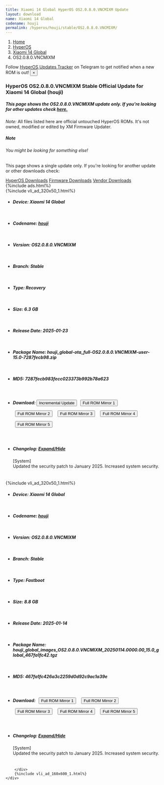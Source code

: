 ```yaml
---
title: Xiaomi 14 Global HyperOS OS2.0.8.0.VNCMIXM Update
layout: download
name: Xiaomi 14 Global
codename: houji
permalink: /hyperos/houji/stable/OS2.0.8.0.VNCMIXM/
---
```

<nav aria-label="breadcrumb">
    <ol class="breadcrumb">
        <li class="breadcrumb-item"><a href="/">Home</a></li>
        <li class="breadcrumb-item"><a href="/hyperos/">HyperOS</a></li>
        <li class="breadcrumb-item"><a href="/hyperos/houji/">Xiaomi 14 Global</a></li>
        <li class="breadcrumb-item active" aria-current="page">OS2.0.8.0.VNCMIXM</li>
    </ol>
</nav>
<div class="alert alert-primary alert-dismissible fade show" role="alert">
    Follow <a href="https://t.me/MIUIUpdatesTracker" class="alert-link">HyperOS Updates Tracker</a> on Telegram to get
    notified when a new ROM is out!
    <button type="button" class="close" data-dismiss="alert" aria-label="Close">
        <span aria-hidden="true">&times;</span>
    </button>
</div>
<div class="col-12 mx-auto">
    <h3 class="title bg-light p-2 rounded">HyperOS OS2.0.8.0.VNCMIXM Stable Official Update for Xiaomi 14 Global (houji)</h3>
    <h5>This page shows the OS2.0.8.0.VNCMIXM update only. If you're looking for other updates check
        <a href="/hyperos/houji/">here.</a></h5>
    <p><i>Note: </i>All files listed here are official untouched HyperOS ROMs.
        It's not owned, modified or edited by XM Firmware Updater.</p>
    <div class="card">
        <div class="card-body">
            <h5 class="card-title">Note</h5>
            <h6 class="card-subtitle mb-2 text-muted">You might be looking for something else!</h6>
            <p class="card-text">This page shows a single update only.
                If you're looking for another update or other downloads check:</p>
            <a href="/hyperos/" class="card-link">HyperOS Downloads</a>
            <a href="/firmware/" class="card-link">Firmware Downloads</a>
            <a href="/vendor/" class="card-link">Vendor Downloads</a>
        </div>
    </div>
    {%include ads.html%}
    <div class="row justify-content-center">
        <div class="col-10" id="downloads">
                    <div class="card card-body">
            {%include vli_ad_320x50_1.html%}
            <ul class="list-unstyled">
                <li style="padding-bottom: 10px;">
                    <h5><b>Device: </b>Xiaomi 14 Global</h5>
                </li>
                <li style="padding-bottom: 10px;">
                    <h5><b>Codename: </b> <a href="/hyperos/houji/" target="_blank">houji</a> </h5>
                </li>
                <li style="padding-bottom: 10px;">
                    <h5><b>Version: </b>OS2.0.8.0.VNCMIXM</h5>
                </li>
                <li style="padding-bottom: 10px;">
                    <h5><b>Branch: </b>Stable</h5>
                </li>
                <li style="padding-bottom: 10px;">
                    <h5><b>Type: </b>Recovery</h5>
                </li>
                <li style="padding-bottom: 10px;">
                    <h5><b>Size: </b>6.3 GB</h5>
                </li>
                <li style="padding-bottom: 10px;">
                    <h5><b>Release Date: </b>2025-01-23</h5>
                </li>
                <li style="padding-bottom: 10px;">
                    <h5><b>Package Name: </b><span id="filename" class="text-dark">houji_global-ota_full-OS2.0.8.0.VNCMIXM-user-15.0-7287fecb98.zip</span></h5>
                </li>
                <li style="padding-bottom: 10px;">
                    <h5><b>MD5: </b><span id="md5" class="text-muted">7287fecb983fecc023373b992b78a623</span></h5>
                </li>
                <li style="padding-bottom: 10px;">
                    <h5><b>Download: </b><button type="button" id="incremental_download" class="btn btn-warning" onclick="window.open('https://bigota.d.miui.com/OS2.0.8.0.VNCMIXM/houji_global-ota_incremental-OS2.0.6.0.VNCMIXM-OS2.0.8.0.VNCMIXM-user-15.0-3c58759d30.zip', '_blank');"><i class="fa fa-download"></i> Incremental Update</button> <button type="button" id="download" class="btn btn-primary" style="margin: 7px;" onclick="window.open('https://cdnorg.d.miui.com/OS2.0.8.0.VNCMIXM/houji_global-ota_full-OS2.0.8.0.VNCMIXM-user-15.0-7287fecb98.zip', '_blank');"><i class="fa fa-download"></i> Full ROM Mirror 1</button> <button type="button" id="download" class="btn btn-primary" style="margin: 7px;" onclick="window.open('https://bkt-sgp-miui-ota-update-alisgp.oss-ap-southeast-1.aliyuncs.com/OS2.0.8.0.VNCMIXM/houji_global-ota_full-OS2.0.8.0.VNCMIXM-user-15.0-7287fecb98.zip', '_blank');"><i class="fa fa-download"></i> Full ROM Mirror 2</button> <button type="button" id="download" class="btn btn-primary" style="margin: 7px;" onclick="window.open('https://bn.d.miui.com/OS2.0.8.0.VNCMIXM/houji_global-ota_full-OS2.0.8.0.VNCMIXM-user-15.0-7287fecb98.zip', '_blank');"><i class="fa fa-download"></i> Full ROM Mirror 3</button> <button type="button" id="download" class="btn btn-primary" style="margin: 7px;" onclick="window.open('https://bigota.d.miui.com/OS2.0.8.0.VNCMIXM/houji_global-ota_full-OS2.0.8.0.VNCMIXM-user-15.0-7287fecb98.zip', '_blank');"><i class="fa fa-download"></i> Full ROM Mirror 4</button> <button type="button" id="download" class="btn btn-primary" style="margin: 7px;" onclick="window.open('https://hugeota.d.miui.com/OS2.0.8.0.VNCMIXM/houji_global-ota_full-OS2.0.8.0.VNCMIXM-user-15.0-7287fecb98.zip', '_blank');"><i class="fa fa-download"></i> Full ROM Mirror 5</button></h5>
                </li>
                <li style="padding-bottom: 10px;">
                    <h5><b>Changelog: </b><a href="#houji_1_changelog" data-toggle="collapse" role="button"
                            aria-expanded="false" aria-controls="houji_1_changelog"> <i class="fa fa-arrow-down"
                                aria-hidden="true"></i> Expand/Hide</a></h5>
                    <div class="collapse" id="houji_1_changelog">
                        <p id="changelog_text">[System]<br>Updated the security patch to January 2025. Increased system security.</p>
                    </div>
                </li>
            </ul>
        </div>
        <div class="card card-body">
            {%include vli_ad_320x50_1.html%}
            <ul class="list-unstyled">
                <li style="padding-bottom: 10px;">
                    <h5><b>Device: </b>Xiaomi 14 Global</h5>
                </li>
                <li style="padding-bottom: 10px;">
                    <h5><b>Codename: </b> <a href="/hyperos/houji/" target="_blank">houji</a> </h5>
                </li>
                <li style="padding-bottom: 10px;">
                    <h5><b>Version: </b>OS2.0.8.0.VNCMIXM</h5>
                </li>
                <li style="padding-bottom: 10px;">
                    <h5><b>Branch: </b>Stable</h5>
                </li>
                <li style="padding-bottom: 10px;">
                    <h5><b>Type: </b>Fastboot</h5>
                </li>
                <li style="padding-bottom: 10px;">
                    <h5><b>Size: </b>8.8 GB</h5>
                </li>
                <li style="padding-bottom: 10px;">
                    <h5><b>Release Date: </b>2025-01-14</h5>
                </li>
                <li style="padding-bottom: 10px;">
                    <h5><b>Package Name: </b><span id="filename" class="text-dark">houji_global_images_OS2.0.8.0.VNCMIXM_20250114.0000.00_15.0_global_467fa1fc42.tgz</span></h5>
                </li>
                <li style="padding-bottom: 10px;">
                    <h5><b>MD5: </b><span id="md5" class="text-muted">467fa1fc426a3c2259d0d92c9ac1a39e</span></h5>
                </li>
                <li style="padding-bottom: 10px;">
                    <h5><b>Download: </b> <button type="button" id="download" class="btn btn-primary" style="margin: 7px;" onclick="window.open('https://cdnorg.d.miui.com/OS2.0.8.0.VNCMIXM/houji_global_images_OS2.0.8.0.VNCMIXM_20250114.0000.00_15.0_global_467fa1fc42.tgz', '_blank');"><i class="fa fa-download"></i> Full ROM Mirror 1</button> <button type="button" id="download" class="btn btn-primary" style="margin: 7px;" onclick="window.open('https://bkt-sgp-miui-ota-update-alisgp.oss-ap-southeast-1.aliyuncs.com/OS2.0.8.0.VNCMIXM/houji_global_images_OS2.0.8.0.VNCMIXM_20250114.0000.00_15.0_global_467fa1fc42.tgz', '_blank');"><i class="fa fa-download"></i> Full ROM Mirror 2</button> <button type="button" id="download" class="btn btn-primary" style="margin: 7px;" onclick="window.open('https://bn.d.miui.com/OS2.0.8.0.VNCMIXM/houji_global_images_OS2.0.8.0.VNCMIXM_20250114.0000.00_15.0_global_467fa1fc42.tgz', '_blank');"><i class="fa fa-download"></i> Full ROM Mirror 3</button> <button type="button" id="download" class="btn btn-primary" style="margin: 7px;" onclick="window.open('https://bigota.d.miui.com/OS2.0.8.0.VNCMIXM/houji_global_images_OS2.0.8.0.VNCMIXM_20250114.0000.00_15.0_global_467fa1fc42.tgz', '_blank');"><i class="fa fa-download"></i> Full ROM Mirror 4</button> <button type="button" id="download" class="btn btn-primary" style="margin: 7px;" onclick="window.open('https://hugeota.d.miui.com/OS2.0.8.0.VNCMIXM/houji_global_images_OS2.0.8.0.VNCMIXM_20250114.0000.00_15.0_global_467fa1fc42.tgz', '_blank');"><i class="fa fa-download"></i> Full ROM Mirror 5</button></h5>
                </li>
                <li style="padding-bottom: 10px;">
                    <h5><b>Changelog: </b><a href="#houji_2_changelog" data-toggle="collapse" role="button"
                            aria-expanded="false" aria-controls="houji_2_changelog"> <i class="fa fa-arrow-down"
                                aria-hidden="true"></i> Expand/Hide</a></h5>
                    <div class="collapse" id="houji_2_changelog">
                        <p id="changelog_text">[System]<br>Updated the security patch to January 2025. Increased system security.</p>
                    </div>
                </li>
            </ul>
        </div>

        </div>
        {%include vli_ad_160x600_1.html%}
    </div>
</div>
